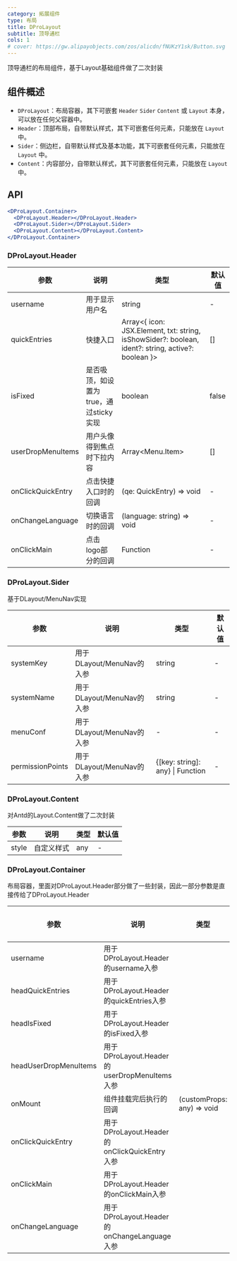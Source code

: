 ```yaml
---
category: 拓展组件
type: 布局
title: DProLayout
subtitle: 顶导通栏
cols: 1
# cover: https://gw.alipayobjects.com/zos/alicdn/fNUKzY1sk/Button.svg
---
```


顶导通栏的布局组件，基于Layout基础组件做了二次封装

## 组件概述

- `DProLayout`：布局容器，其下可嵌套 `Header` `Sider` `Content` 或 `Layout` 本身，可以放在任何父容器中。
- `Header`：顶部布局，自带默认样式，其下可嵌套任何元素，只能放在 `Layout` 中。
- `Sider`：侧边栏，自带默认样式及基本功能，其下可嵌套任何元素，只能放在 `Layout` 中。
- `Content`：内容部分，自带默认样式，其下可嵌套任何元素，只能放在 `Layout` 中。

## API
```jsx
<DProLayout.Container>
  <DProLayout.Header></DProLayout.Header>
  <DProLayout.Sider></DProLayout.Sider>
  <DProLayout.Content></DProLayout.Content>
</DProLayout.Container>
```

### DProLayout.Header

| 参数 | 说明 | 类型 | 默认值 |
| --- | --- | --- | --- |
| username | 用于显示用户名 | string | - |
| quickEntries | 快捷入口 | Array<{ icon: JSX.Element, txt: string, isShowSider?: boolean, ident?: string, active?: boolean }> | [] |
| isFixed | 是否吸顶，如设置为true，通过sticky实现 | boolean | false |
| userDropMenuItems | 用户头像得到焦点时下拉内容 | Array<Menu.Item> | [] |
| onClickQuickEntry | 点击快捷入口时的回调 | (qe: QuickEntry) => void | - |
| onChangeLanguage | 切换语言时的回调 | (language: string) => void | - |
| onClickMain | 点击logo部分的回调 | Function | - |

### DProLayout.Sider

基于DLayout/MenuNav实现

| 参数 | 说明 | 类型 | 默认值 |
| --- | --- | --- | --- |
| systemKey | 用于DLayout/MenuNav的入参 | string | - |
| systemName | 用于DLayout/MenuNav的入参 | string | - |
| menuConf | 用于DLayout/MenuNav的入参 | - | - |
| permissionPoints | 用于DLayout/MenuNav的入参 | {[key: string]: any} \| Function | - |

### DProLayout.Content

对Antd的Layout.Content做了二次封装

| 参数 | 说明 | 类型 | 默认值 |
| --- | --- | --- | --- |
| style | 自定义样式 | any | - |

### DProLayout.Container

布局容器，里面对DProLayout.Header部分做了一些封装，因此一部分参数是直接传给了DProLayout.Header

| 参数 | 说明 | 类型 | 默认值 |
| --- | --- | --- | --- |
| username | 用于DProLayout.Header的username入参 |
| headQuickEntries | 用于DProLayout.Header的quickEntries入参 |
| headIsFixed | 用于DProLayout.Header的isFixed入参 |
| headUserDropMenuItems | 用于DProLayout.Header的userDropMenuItems入参 |
| onMount | 组件挂载完后执行的回调 | (customProps: any) => void | - |
| onClickQuickEntry | 用于DProLayout.Header的onClickQuickEntry入参
| onClickMain | 用于DProLayout.Header的onClickMain入参
| onChangeLanguage | 用于DProLayout.Header的onChangeLanguage入参

<style>
</style>

